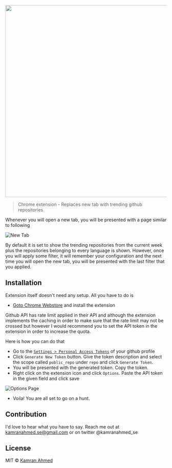 <p align="center">
<img width="600" src="http://i.imgur.com/KUEq97P.png" text-align="center">
</p>

> Chrome extension - Replaces new tab with trending github repositories

Whenever you will open a new tab, you will be presented with a page similar to following

![New Tab](http://i.imgur.com/hz3lzCV.png)

By default it is set to show the trending repositories from the current week plus the repositories belonging to every language is shown. However, once you will apply some filter, it will remember your configuration and the next time you will open the new tab, you will be presented with the last filter that you applied.

## Installation
Extension itself doesn't need any setup. All you have to do is

- [Goto Chrome Webstore](https://chrome.google.com/webstore/detail/githunt/khpcnaokfebphakjgdgpinmglconplhp) and install the extension

Github API has rate limit applied in their API and although the extension implements the caching in order to make sure that the rate limit may not be crossed but however I would recommend you to set the API token in the extension in order to increase the quota. 

Here is how you can do that
   
- Go to the [`Settings > Personal Access Tokens`](https://github.com/settings/tokens) of your github profile
- Click `Generate New Token` button. Give the token description and select the scope called `public_repo` under `repo` and click `Generate Token`.
- You will be presented with the generated token. Copy the token.
- Right click on the extension icon and click `Options`. Paste the API token in the given field and click save

![Options Page](http://i.imgur.com/FK1vFlq.png)

- Voila! You are all set to go on a hunt.

## Contribution
I'd love to hear what you have to say. Reach me out at kamranahmed.se@gmail.com or on twitter @kamranahmed_se

## License
MIT © [Kamran Ahmed](https://kamranahmed.info)


